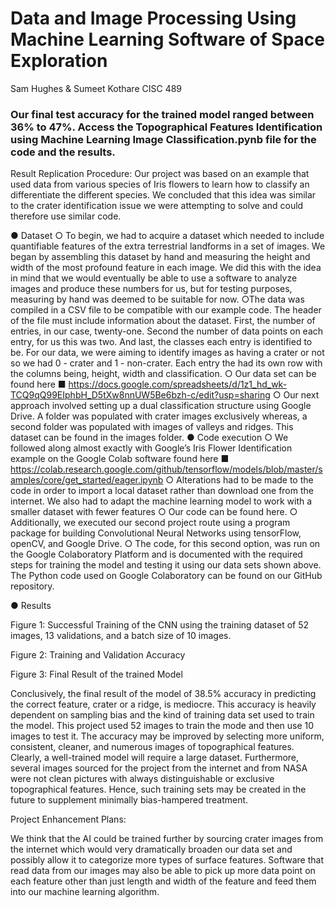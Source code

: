 # Data and Image Processing Using Machine Learning Software of Space Exploration
Sam Hughes & Sumeet Kothare
CISC 489

### Our final test accuracy for the trained model ranged between 36% to 47%. Access the Topographical Features Identification using Machine Learning Image Classification.pynb file for the code and the results.

Result Replication Procedure:
Our project was based on an example that used data from various species of Iris flowers to learn how to classify an differentiate the different species. We concluded that this idea was similar to the crater identification issue we were attempting to solve and could therefore use similar code. 

●	Dataset
○	To begin, we had to acquire a dataset which needed to include quantifiable features of the extra terrestrial landforms in a set of images. We began by assembling this dataset by hand and measuring the height and width of the most profound feature in each image. We 
did this with the idea in mind that we would eventually be able to use a software to analyze images and produce these numbers for us, 
but for testing purposes, measuring by hand was deemed to be suitable for now.
○The data was compiled in a CSV file to be compatible with our example code. The header of the file must include information about 
the dataset. First, the number of entries, in our case, twenty-one. Second the number of data points on each entry, for us this was 
two. And last, the classes each entry is identified to be. For our data, we were aiming to identify images as having a crater or not 
so we had 0 - crater and 1 - non-crater. Each entry the had its own row with the columns being, height, width and classification.
○	Our data set can be found here
■	https://docs.google.com/spreadsheets/d/1z1_hd_wk-TCQ9qQ99EIphbH_D5tXw8nnUW5Be6bzh-c/edit?usp=sharing
○	Our next approach involved setting up a dual classification structure using Google Drive. A folder was populated with crater images
exclusively whereas, a second folder was populated with images of valleys and ridges. This dataset can be found in the images folder. 
●	Code execution
○	We followed along almost exactly with Google’s Iris Flower Identification example on the Google Colab software found here
■	https://colab.research.google.com/github/tensorflow/models/blob/master/samples/core/get_started/eager.ipynb
○	Alterations had to be made to the code in order to import a local dataset rather than download one from the internet. We also had to 
adapt the machine learning model to work with a smaller dataset with fewer features
○	Our code can be found here.
○	Additionally, we executed our second project route using a program package for building Convolutional Neural Networks using tensorFlow,
openCV, and Google Drive.
○	The code, for this second option, was run on the Google Colaboratory Platform and is documented with the required steps for training
the model and testing it using our data sets shown above. The Python code used on Google Colaboratory can be found on our GitHub 
repository.

●	Results

 
Figure 1: Successful Training of the CNN using the training dataset of 52 images, 13 validations, and a batch size of 10 images.
 
Figure 2: Training and Validation Accuracy

 
Figure 3: Final Result of the trained Model

Conclusively, the final result of the model of 38.5% accuracy in predicting the correct feature, crater or a ridge, is mediocre. This 
accuracy is heavily dependent on sampling bias and the kind of training data set used to train the model. This project used 52 images
to train the mode and then use 10 images to test it. The accuracy may be improved by selecting more uniform, consistent, cleaner, and
numerous images of topographical features. Clearly, a well-trained model will require a large dataset. Furthermore, several images 
sourced for the project from the internet and from NASA were not clean pictures with always distinguishable or exclusive topographical
features. Hence, such training sets may be created in the future to supplement minimally bias-hampered treatment.

Project Enhancement Plans:

We think that the AI could be trained further by sourcing crater images from the internet which would very dramatically broaden our data set and possibly allow it to categorize more types of surface features. Software that read data from our images may also be able to pick up more data point on each feature other than just length and width of the feature and feed them into our machine learning algorithm.
